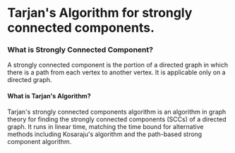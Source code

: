 # Tarjan's Algorithm for strongly connected components.

### What is Strongly Connected Component? 
A strongly connected component is the portion of a directed graph in which there is a path from each vertex to another vertex. It is applicable only on a directed graph.

#### What is Tarjan's Algorithm? 
Tarjan's strongly connected components algorithm is an algorithm in graph theory for finding the strongly connected components (SCCs) of a directed graph. It runs in linear time, matching the time bound for alternative methods including Kosaraju's algorithm and the path-based strong component algorithm.